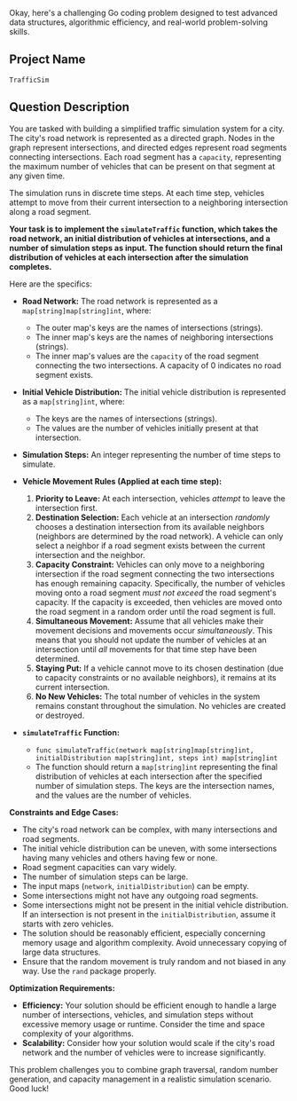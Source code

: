 Okay, here's a challenging Go coding problem designed to test advanced data structures, algorithmic efficiency, and real-world problem-solving skills.

## Project Name

`TrafficSim`

## Question Description

You are tasked with building a simplified traffic simulation system for a city. The city's road network is represented as a directed graph. Nodes in the graph represent intersections, and directed edges represent road segments connecting intersections. Each road segment has a `capacity`, representing the maximum number of vehicles that can be present on that segment at any given time.

The simulation runs in discrete time steps. At each time step, vehicles attempt to move from their current intersection to a neighboring intersection along a road segment.

**Your task is to implement the `simulateTraffic` function, which takes the road network, an initial distribution of vehicles at intersections, and a number of simulation steps as input. The function should return the final distribution of vehicles at each intersection after the simulation completes.**

Here are the specifics:

*   **Road Network:** The road network is represented as a `map[string]map[string]int`, where:
    *   The outer map's keys are the names of intersections (strings).
    *   The inner map's keys are the names of neighboring intersections (strings).
    *   The inner map's values are the `capacity` of the road segment connecting the two intersections.  A capacity of 0 indicates no road segment exists.

*   **Initial Vehicle Distribution:** The initial vehicle distribution is represented as a `map[string]int`, where:
    *   The keys are the names of intersections (strings).
    *   The values are the number of vehicles initially present at that intersection.

*   **Simulation Steps:** An integer representing the number of time steps to simulate.

*   **Vehicle Movement Rules (Applied at each time step):**
    1.  **Priority to Leave:**  At each intersection, vehicles *attempt* to leave the intersection first.
    2.  **Destination Selection:** Each vehicle at an intersection *randomly* chooses a destination intersection from its available neighbors (neighbors are determined by the road network). A vehicle can only select a neighbor if a road segment exists between the current intersection and the neighbor.
    3.  **Capacity Constraint:**  Vehicles can only move to a neighboring intersection if the road segment connecting the two intersections has enough remaining capacity.  Specifically, the number of vehicles moving onto a road segment *must not exceed* the road segment's capacity. If the capacity is exceeded, then vehicles are moved onto the road segment in a random order until the road segment is full.
    4.  **Simultaneous Movement:**  Assume that all vehicles make their movement decisions and movements occur *simultaneously*. This means that you should not update the number of vehicles at an intersection until *all* movements for that time step have been determined.
    5.  **Staying Put:** If a vehicle cannot move to its chosen destination (due to capacity constraints or no available neighbors), it remains at its current intersection.
    6.  **No New Vehicles:** The total number of vehicles in the system remains constant throughout the simulation. No vehicles are created or destroyed.

*   **`simulateTraffic` Function:**
    *   `func simulateTraffic(network map[string]map[string]int, initialDistribution map[string]int, steps int) map[string]int`
    *   The function should return a `map[string]int` representing the final distribution of vehicles at each intersection after the specified number of simulation steps. The keys are the intersection names, and the values are the number of vehicles.

**Constraints and Edge Cases:**

*   The city's road network can be complex, with many intersections and road segments.
*   The initial vehicle distribution can be uneven, with some intersections having many vehicles and others having few or none.
*   Road segment capacities can vary widely.
*   The number of simulation steps can be large.
*   The input maps (`network`, `initialDistribution`) can be empty.
*   Some intersections might not have any outgoing road segments.
*   Some intersections might not be present in the initial vehicle distribution. If an intersection is not present in the `initialDistribution`, assume it starts with zero vehicles.
*   The solution should be reasonably efficient, especially concerning memory usage and algorithm complexity. Avoid unnecessary copying of large data structures.
*   Ensure that the random movement is truly random and not biased in any way.  Use the `rand` package properly.

**Optimization Requirements:**

*   **Efficiency:** Your solution should be efficient enough to handle a large number of intersections, vehicles, and simulation steps without excessive memory usage or runtime.  Consider the time and space complexity of your algorithms.
*   **Scalability:**  Consider how your solution would scale if the city's road network and the number of vehicles were to increase significantly.

This problem challenges you to combine graph traversal, random number generation, and capacity management in a realistic simulation scenario.  Good luck!
